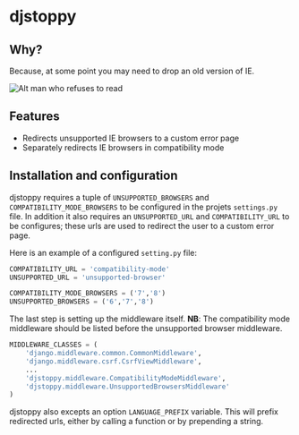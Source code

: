 # djstoppy

## Why?

Because, at some point you may need to drop an old version of IE.

![Alt man who refuses to read](http://i.minus.com/i2EAQUnIGLyXD.gif)

## Features

* Redirects unsupported IE browsers to a custom error page
* Separately redirects IE browsers in compatibility mode

## Installation and configuration

djstoppy requires a tuple of `UNSUPPORTED_BROWSERS` and `COMPATIBILITY_MODE_BROWSERS`
to be configured in the projets `settings.py` file. In addition it also requires
an `UNSUPPORTED_URL` and `COMPATIBILITY_URL` to be configures; these urls are
used to redirect the user to a custom error page.

Here is an example of a configured `setting.py` file:

```python
COMPATIBILITY_URL = 'compatibility-mode'
UNSUPPORTED_URL = 'unsupported-browser'

COMPATIBILITY_MODE_BROWSERS = ('7','8')
UNSUPPORTED_BROWSERS = ('6','7','8')

```

The last step is setting up the middleware itself. **NB**: The compatibility mode
middleware should be listed before the unsupported browser middleware.

```python
MIDDLEWARE_CLASSES = (
    'django.middleware.common.CommonMiddleware',
    'django.middleware.csrf.CsrfViewMiddleware',
    ...
    'djstoppy.middleware.CompatibilityModeMiddleware',
    'djstoppy.middleware.UnsupportedBrowsersMiddleware'
)
```

djstoppy also excepts an option `LANGUAGE_PREFIX` variable. This will prefix
redirected urls, either by calling a function or by prepending a string.
